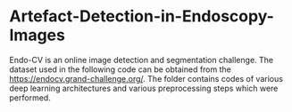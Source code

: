 # Artefact-Detection-in-Endoscopy-Images
Endo-CV is an online image detection and segmentation challenge.
The dataset used in the following code can be obtained from the https://endocv.grand-challenge.org/.
The folder contains codes of various deep learning architectures and various preprocessing steps which were performed.
